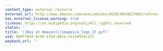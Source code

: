 ```yaml
---
content_type: external-resource
external_url: http://www.amazon.com/exec/obidos/ASIN/082482766X/ref=nosim/mitopencourse-20
has_external_license_warning: true
license: https://en.wikipedia.org/wiki/All_rights_reserved
status: ''
title: '![Buy at Amazon](/images/a_logo_17.gif)'
uid: 8b0ff044-0c98-4764-80ce-ce134924ca71
wayback_url: ''
---
```

